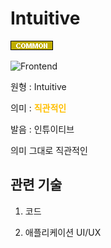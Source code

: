 <d-title>

# Intuitive

</d-title>

<d-label>

<d-inner>

![Common](../../2TAT1C/Label_Common.png)

</d-inner>

<d-inner>

![Frontend](../2TAT1C/Label_Frontend.png)

</d-inner>

</d-label>

<d-origin>

원형 : Intuitive

</d-origin>

<d-mean>

의미  : <span style="color:#FFBF00; font-weight:bold;">직관적인</span>

</d-mean>

<d-pronunciation>

발음 : 인튜이티브

</d-pronunciation>

<d-content>

의미 그대로 직관적인

</d-content>

<d-relation>

## 관련 기술

<d-inner>

1. 코드

</d-inner>

<d-inner>

2. 애플리케이션 UI/UX

</d-inner>

</d-relation>
